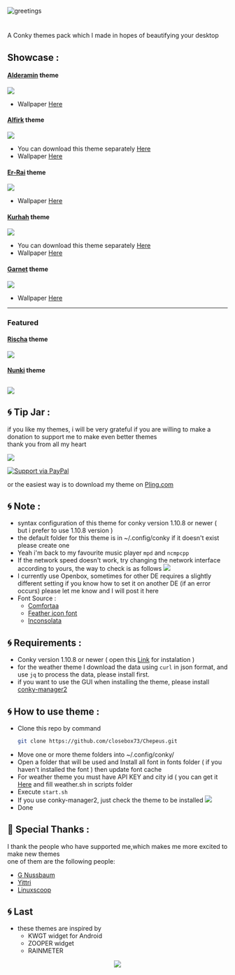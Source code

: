 ![greetings](/Asset/Chepeus.png)
<!-- BADGES -->
<h1>
  <a href="#--------">
    <img alt="" align="right" src="https://badges.pufler.dev/visits/closebox73/Chepeus?style=round-square&label=&color=282C35&logo=github&logoColor=white&labelColor=00A943"/>
  </a>
</h1>
A Conky themes pack which I made in hopes of beautifying your desktop 

## Showcase :
#### [Alderamin](/Alderamin) theme
![](/Alderamin/preview.png)
- Wallpaper [Here](https://unsplash.com/photos/3It07ifpBCQ)
#### [Alfirk](/Alfirk) theme
![](/Alfirk/preview.png)
- You can download this theme separately [Here](https://www.pling.com/p/1835804/)
- Wallpaper [Here](https://unsplash.com/photos/Ai2TRdvI6gM)
#### [Er-Rai](/Er-Rai) theme
![](/Er-Rai/preview.png)
- Wallpaper [Here](https://unsplash.com/photos/qfmd9bu7IgA)
#### [Kurhah](/Kurhah) theme
![](/Kurhah/preview.png)
- You can download this theme separately [Here](https://www.pling.com/p/1835836/)
- Wallpaper [Here](https://unsplash.com/photos/y5cEL5rWo8s)
#### [Garnet](/Garnet) theme
![](/Garnet/preview.png)
- Wallpaper [Here](https://unsplash.com/photos/Rl9l9mL6Pvs)
---------------------------------------
### Featured
#### [Rischa](/Rischa) theme
![](/Rischa/preview.png)
#### [Nunki](/Nunki) theme
![](/Nunki/preview.png)
---------------------------------------

## :cyclone: Tip Jar :
if you like my themes, i will be very grateful if you are willing to make a donation to support me to make even better themes<br />
thank you from all my heart

[![](https://ko-fi.com/img/githubbutton_sm.svg)](https://ko-fi.com/closebox73)

[![Support via PayPal](https://cdn.rawgit.com/twolfson/paypal-github-button/1.0.0/dist/button.svg)](https://www.paypal.me/closebox73/)

or the easiest way is to download my theme on [Pling.com](https://www.pling.com/u/closebox73x) 

## :cyclone: Note :
- syntax configuration of this theme for conky version 1.10.8 or newer  ( but i prefer to use 1.10.8 version )
- the default folder for this theme is in ~/.config/conky if it doesn't exist please create one
- Yeah i'm back to my favourite music player `mpd` and `ncmpcpp`
- If the network speed doesn't work, try changing the network interface according to yours, the way to check is as follows
	![](/Asset/Wlan.png)
- I currently use Openbox, sometimes for other DE requires a slightly different setting
	if you know how to set it on another DE (if an error occurs) please let me know and I will post it here
- Font Source :
	 - [Comfortaa](https://fonts.google.com/specimen/Comfortaa)
	 - [Feather icon font](https://github.com/AT-UI/feather-font)
	 - [Inconsolata](https://fonts.google.com/specimen/Inconsolata)

## :cyclone: Requirements :
- Conky version 1.10.8 or newer ( open this  [Link](https://github.com/brndnmtthws/conky) for instalation )
- for the weather theme I download the data using `curl` in json format, and use `jq` to process the data, please install first.
- if you want to use the GUI when installing the theme, please install [conky-manager2](https://github.com/zcot/conky-manager2)

## :cyclone: How to use theme :
- Clone this repo by command
  ```bash
  git clone https://github.com/closebox73/Chepeus.git
  ```
- Move one or more theme folders into ~/.config/conky/
- Open a folder that will be used and Install all font in fonts folder ( if you haven't installed the font ) then update font cache
- For weather theme you must have API KEY and city id ( you can get it [Here](https://openweathermap.org) and fill weather.sh in scripts folder
- Execute `start.sh`
- If you use conky-manager2, just check the theme to be installed
	![](/Asset/CM2.png)
- Done

## :gift: Special Thanks :
I thank the people who have supported me,which makes me more excited to make new themes<br />
one of them are the following people:

- [G Nussbaum](https://github.com/gnussbaum67)
- [Yittri](https://github.com/yittri)
- [Linuxscoop](https://github.com/linuxscoop/)

## :cyclone: Last
- these themes are inspired by
	- KWGT widget for Android
	- ZOOPER widget
	- RAINMETER 
	
<p align="center"><a href="https://github.com/closebox73/Chepeus/blob/master/LICENSE"><img src="https://img.shields.io/static/v1.svg?style=rounded-square&label=License&message=MIT-License&logoColor=white&logo=github&colorA=282C35&colorB=00A943"/></a></p>


